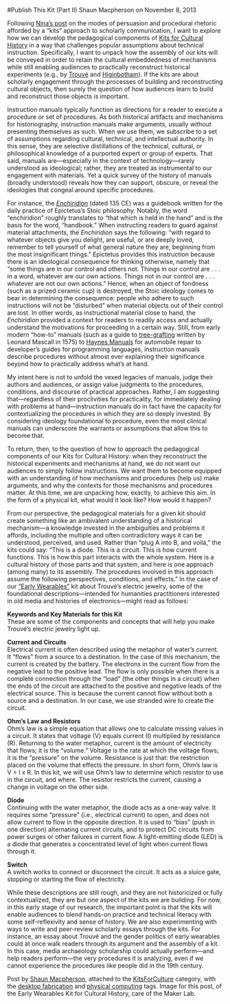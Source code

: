 #Publish This Kit (Part II)
Shaun Macpherson on November 8, 2013

<p>Following <a title="learn more" href="http://maker.uvic.ca/kit1/">Nina&#8217;s post</a> on the modes of persuasion and procedural rhetoric afforded by a &#8220;kits&#8221; approach to scholarly communication, I want to explore  how we can develop the pedagogical components of <a title="learn more" href="http://maker.uvic.ca/category/kits">Kits for Cultural History</a> in a way that challenges popular assumptions about technical instruction. Specifically, I want to unpack how the assembly of our kits will be conveyed in order to retain the cultural embeddedness of mechanisms while still enabling audiences to practically reconstruct historical experiments (e.g., by <a title="learn more" href="http://maker.uvic.ca/kit1/">Trouvé</a> and <a title="learn more" href="http://maker.uvic.ca/tennis/">Higinbotham</a>). If the kits are about scholarly engagement through the processes of building and reconstructing cultural objects, then surely the question of how audiences learn to build and reconstruct those objects is important.</p>
<p>Instruction manuals typically function as directions for a reader to execute a procedure or set of procedures. As both historical artifacts and mechanisms for historiography, instruction manuals make arguments, usually without presenting themselves as such. When we use them, we subscribe to a set of assumptions regarding cultural, technical, and intellectual authority. In this sense, they are <span class="pullquote">selective distillations of the technical, cultural, or philosophical knowledge of a purported expert</span> or group of experts. That said, manuals are—especially in the context of technology—rarely understood as ideological; rather, they are treated as instrumental to our engagement with materials. Yet a quick survey of the history of manuals (broadly understood) reveals how they can support, obscure, or reveal the ideologies that congeal around specific procedures.</p>
<p>For instance, the <em><a title="learn more" href="http://classics.mit.edu/Epictetus/epicench.html" target="_blank">Enchiridion</a> </em>(dated 135 CE) was a guidebook written for the daily practice of Epictetus&#8217;s Stoic philosophy. Notably, the word &#8220;enchiridion&#8221; roughly translates to &#8220;that which is held in the hand&#8221; and is the basis for the word, &#8220;handbook.&#8221; When instructing readers to guard against material attachments, the <em>Enchiridion</em> says the following: &#8220;with regard to whatever objects give you delight, are useful, or are deeply loved, remember to tell yourself of what general nature they are, beginning from the most insignificant things.&#8221; Epictetus provides this instruction because there is an ideological consequence for thinking otherwise, namely that &#8220;some things are in our control and others not. Things in our control are . . . in a word, whatever are our own actions. Things not in our control are . . . whatever are not our own actions.&#8221; Hence, when an object of fondness (such as a prized ceramic cup) is destroyed, the Stoic ideology comes to bear in determining the consequence: people who adhere to such instructions will not be &#8220;disturbed&#8221; when material objects out of their control are lost. In other words, as instructional material close to hand, the <em>Enchiridion </em>provided a context for readers to readily access and actually understand the motivations for proceeding in a certain way. Still, from early modern “how-to” manuals (such as a guide to <a title="learn more" href="http://www.granger.com/results.asp?image=0091031&amp;itemw=4&amp;itemf=0001&amp;itemstep=1&amp;itemx=1" target="_blank">tree-grafting</a> written by Leonard Mascall in 1575) to <a title="learn more" href="http://www.haynes.com/about-haynes" target="_blank">Haynes Manuals</a> for automobile repair to developer&#8217;s guides for programming languages, instruction manuals describe procedures without almost ever explaining their significance beyond how to practically address what&#8217;s at hand.</p>
<p>My intent here is not to unfold the vexed legacies of manuals, judge their authors and audiences, or assign value judgments to the procedures, conditions, and discourse of practical approaches. Rather, I am suggesting that&#8212;regardless of their proclivities for practicality, for immediately dealing with problems at hand&#8212;instruction manuals do in fact have the capacity for contextualizing the procedures in which they are so deeply invested. By considering ideology foundational to procedure, even the most clinical manuals can underscore the warrants or assumptions that allow this to become that.</p>
<p>To return, then, to the question of how to approach the pedagogical components of our Kits for Cultural History: when they reconstruct the historical experiments and mechanisms at hand, <span class="pullquote">we do not want our audiences to simply follow instructions</span>. We want them to become equipped with an understanding of how mechanisms and procedures (help us) make arguments, and why the contexts for those mechanisms and procedures matter. At this time, we are unpacking how, exactly, to achieve this aim. In the form of a physical kit, what would it look like? How would it happen?</p>
<p>From our perspective, the pedagogical materials for a given kit should create something like an ambivalent understanding of a historical mechanism&#8212;a knowledge invested in the ambiguities and problems it affords, including the multiple and often contradictory ways it can be understood, perceived, and used. Rather than &#8220;plug A into B, and voilà,&#8221; the kits could say: &#8220;This is a diode. This is a circuit. This is how current functions. This is how this part interacts with the whole system. Here is a cultural history of those parts and that system, and here is one approach (among many) to its assembly. The procedures involved in this approach assume the following perspectives, conditions, and effects.&#8221; In the case of our <a title="learn more" href="http://maker.uvic.ca/kit1/">&#8220;Early Wearables&#8221;</a> kit about Trouvé&#8217;s electric jewelry, some of the foundational descriptions&#8212;intended for humanities practitioners interested in old media and histories of electronics&#8212;might read as follows:</p>
<p><strong>Keywords and Key Materials for this Kit</strong><br />
These are some of the components and concepts that will help you make Trouvé&#8217;s electric jewelry light up.</p>
<p><strong>Current and Circuits</strong><br />
Electrical current is often described using the metaphor of water&#8217;s current. It &#8220;flows&#8221; from a source to a destination. In the case of this mechanism, the current is created by the battery. The electrons in the current flow from the negative lead to the positive lead. The flow is only possible when there is a complete connection through the &#8220;load&#8221; (the other things in a circuit) when the ends of the circuit are attached to the positive and negative leads of the electrical source. This is because the current cannot flow without both a source and a destination. In our case, we use stranded wire to create the circuit.</p>
<p><strong>Ohm&#8217;s Law and Resistors</strong><br />
Ohm&#8217;s law is a simple equation that allows one to calculate missing values in a circuit. It states that voltage (V) equals current (I) multiplied by resistance (R). Returning to the water metaphor, current is the amount of electricity that flows; it is the &#8220;volume.&#8221; Voltage is the rate at which the voltage flows; it is the &#8220;pressure&#8221; on the volume. Resistance is just that: the restriction placed on the volume that effects the pressure. In short form, Ohm&#8217;s law is V = I x R. In this kit, we will use Ohm&#8217;s law to determine which resistor to use in the circuit, and where. The resistor restricts the current, causing a change in voltage on the other side.</p>
<p><strong>Diode</strong><br />
Continuing with the water metaphor, the diode acts as a one-way valve. It requires some &#8220;pressure&#8221; (i.e., electrical current) to open, and does not allow current to flow in the opposite direction. It is used to &#8220;bias&#8221; (push in one direction) alternating current circuits, and to protect DC circuits from power surges or other failures in current flow. A light-emitting diode (LED) is a diode that generates a concentrated level of light when current flows through it.</p>
<p><strong>Switch</strong><br />
A switch works to connect or disconnect the circuit. It acts as a sluice gate, stopping or starting the flow of electricity.</p>
<p>While these descriptions are still rough, and they are not historicized or fully contextualized, they are but one aspect of the kits we are building. For now, in this early stage of our research, the important point is that the kits will enable audiences to blend hands-on practice and technical literacy with some self-reflexivity and sense of history. We are also <span class="pullquote">experimenting with ways to write and peer-review scholarly essays through the kits</span>. For instance, an essay about Trouvé and the gender politics of early wearables could at once walk readers through its argument and the assembly of a kit. In this case, media archaeology scholarship could actually perform&#8212;and help readers perform&#8212;the very procedures it is analyzing, even if we cannot experience the procedures like people did in the 19th century.</p>
<p>Post by <a href="http://maker.uvic.ca/author/shaun/">Shaun Macpherson</a>, attached to the <a href="http://maker.uvic.ca/category/kits/">KitsForCulture</a> category, with the <a title="learn more" href="http://maker.uvic.ca/tag/fabrication/">desktop fabrication</a> and <a title="learn more" href="http://maker.uvic.ca/tag/physcomp/">physical computing</a> tags. Image for this post, of the Early Wearables Kit for Cultural History, care of the Maker Lab. <a href="http://www.outdoorpros.com/Prod/Haynes-24015-Chevrolet-Camaro-Haynes-Repair-Manual-for-1970-thru-1981/51922/Cat/1413"><br />
</a></p>
